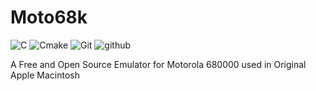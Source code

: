 # Moto68k

![C](https://img.shields.io/badge/c-%2300599C.svg?style=for-the-badge&logo=c&logoColor=white)
![Cmake](https://img.shields.io/badge/CMake-064F8C?style=for-the-badge&logo=cmake&logoColor=white)
![Git](https://img.shields.io/badge/git-%23F05033.svg?style=for-the-badge&logo=git&logoColor=white)
![github](https://img.shields.io/badge/GitHub-100000?style=for-the-badge&logo=github&logoColor=white)

A Free and Open Source Emulator for Motorola 680000 used in Original Apple Macintosh
